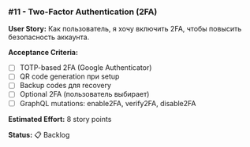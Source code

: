 ### #11 - Two-Factor Authentication (2FA)

**User Story:**
Как пользователь, я хочу включить 2FA, чтобы повысить безопасность аккаунта.

**Acceptance Criteria:**
- [ ] TOTP-based 2FA (Google Authenticator)
- [ ] QR code generation при setup
- [ ] Backup codes для recovery
- [ ] Optional 2FA (пользователь выбирает)
- [ ] GraphQL mutations: enable2FA, verify2FA, disable2FA

**Estimated Effort:** 8 story points

**Status:** 📋 Backlog